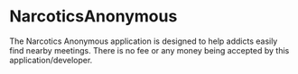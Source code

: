 # NarcoticsAnonymous
The Narcotics Anonymous application is designed to help addicts easily find nearby meetings. There is no fee or any money being accepted by this application/developer.
